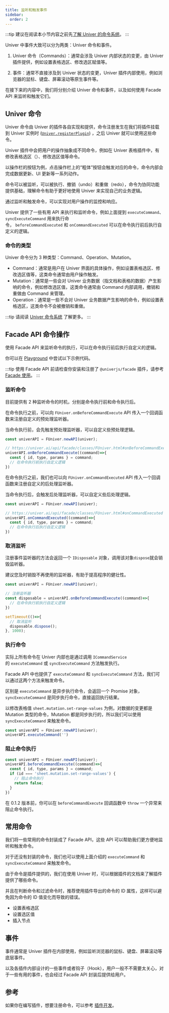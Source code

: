 ```yaml
---
title: 监听和触发事件
sidebar:
  order: 2
---
```


:::tip
建议在阅读本小节内容之前先[了解 Univer 的命令系统](/guides/architecture/architecture/#命令系统)。
:::

Univer 中事件大致可以分为两类：Univer 命令和事件。

1. Univer 命令（Commands）：通常会涉及 Univer 内部状态的变更，由 Univer 插件提供，例如设置表格选区、修改选区赋值等。

2. 事件：通常不直接涉及到 Univer 状态的变更，Univer 插件内部使用，例如浏览器的鼠标、键盘、屏幕滚动等原生事件等。

在接下来的内容中，我们将分别介绍 Univer 命令和事件，以及如何使用 Facade API 来监听和触发它们。

## Univer 命令

Univer 命令由 Univer 的插件各自实现和提供，命令注册发生在我们将插件挂载到 Univer 实例时 ([`Univer.registerPlugin`](https://univer.ai/api/core/classes/Univer.html#registerPlugin)) ，之后 Univer 就可以使用这些命令。

Univer 插件中会把用户的操作抽象成不同命令，例如在 Univer 表格插件中，有修改表格选区（）、修改选区值等命令。

以操作栏的按钮为例，点击操作栏上的“粗体”按钮会触发对应的命令，命令内部会完成数据更新、UI 更新等一系列动作。

命令可以被监听，可以被执行、撤销（undo）和重做（redo），命令为协同功能提供基础，理解命令有助于更好地使用 Univer 来实现自己的业务逻辑。

通过监听和触发命令，可以实现对用户操作的监控和响应。

Univer 提供了一些有用 API 来执行和监听命令，例如上面提到 `executeCommand`、`syncExecuteCommand` 用来执行命令， `beforeCommandExecuted` 和 `onCommandExecuted` 可以在命令执行前后执行自定义的逻辑。

### 命令的类型

Univer 命令分为 3 种类型：Command、Operation、Mutation。

- Command：通常是用户在 Univer 界面的具体操作，例如设置表格选区、修改选区值等，这类命令通常由用户操作触发。
- Mutation：通常是一些会对 Univer 业务数据（指文档和表格的数据）产生影响的命令，例如修改选区值，这类命令通常由 Command 内部调用，撤销和重做由 Command 来管理。
- Operation：通常是一些不会对 Univer 业务数据产生影响的命令，例如设置表格选区，这类命令不会被撤销和重做。

:::tip
请阅读 [Univer 命令系统](/guides/architecture/architecture/#命令系统) 了解更多。
:::

## Facade API 命令操作

使用 Facade API 来监听命令的执行，可以在命令执行前后执行自定义的逻辑。

你可以在 [Playground](https://univer.ai/playground/) 中尝试以下示例代码。

:::tip
使用 Facade API 前请检查你安装和注册了 `@univerjs/facade` 插件，请参考 [Facade 使用](/guides/facade/#安装)。
:::

### 监听命令

目前提供有 2 种监听命令的时机，分别是命令执行前和命令执行后。

在命令执行之前，可以向 `FUniver.onBeforeCommandExecute` API 传入一个回调函数来注册自定义的预处理监听器。

当命令执行前，会先触发预处理监听器，可以自定义些预处理逻辑。

```javascript
const univerAPI = FUniver.newAPI(univer);

// https://univer.ai/api/facade/classes/FUniver.html#onBeforeCommandExecute
univerAPI.onBeforeCommandExecute((command)=>{
  const { id, type, params } = command;
  // 在命令执行前执行自定义逻辑
})
```

在命令执行之前，我们也可以向 `FUniver.onCommandExecuted` API 传入一个回调函数来注册自定义的后处理监听器。

当命令执行后，会触发后处理监听器，可以自定义些后处理逻辑。

```javascript
const univerAPI = FUniver.newAPI(univer);

// https://univer.ai/api/facade/classes/FUniver.html#onCommandExecuted
univerAPI.onCommandExecuted((command)=>{
  const { id, type, params } = command;
  // 在命令执行后执行自定义逻辑
})
```

### 取消监听

注册事件监听器的方法会返回一个 `IDisposable` 对象，调用该对象`dispose`就会销毁监听器。

建议您及时销毁不再使用的监听器，有助于提高程序的健壮性。

```javascript
const univerAPI = FUniver.newAPI(univer);

// 注册监听器
const disposable = univerAPI.onBeforeCommandExecute((command)=>{
  // 在命令执行前执行自定义逻辑
})

setTimeout(()=>{
  // 取消监听
  disposable.dispose();
}, 1000);
```

### 执行命令

实际上所有命令在 Univer 内部也是通过调用 `ICommandService` 的 `executeCommand` 或 `syncExecuteCommand` 方法触发执行。

Facade API 中也提供了 `executeCommand` 和 `syncExecuteCommand` 方法，我们可以通过这两个方法来触发命令。

区别是 `executeCommand` 是异步执行命令，会返回一个 Promise 对象，`syncExecuteCommand` 是同步执行命令，直接返回执行结果。

以修改表格值 `sheet.mutation.set-range-values` 为例，对数据的变更都是 Mutation 类型的命令，Mutation 都是同步执行的，所以我们可以使用 `syncExecuteCommand` 来触发命令。

```javascript
const univerAPI = FUniver.newAPI(univer);
univerAPI.executeCommand('')
```

### 阻止命令执行

```javascript
const univerAPI = FUniver.newAPI(univer);
univerAPI.beforeCommandExecute((command)=>{
  const { id, type, params } = command;
  if (id === 'sheet.mutation.set-range-values') {
    // 阻止命令执行
    return false;
  }
})
```

在 0.1.2 版本前，你可以在 `beforeCommandExecute` 回调函数中 `throw` 一个异常来阻止命令执行。

## 常用命令

我们将一些常用的命令封装成了 Facade API，这些 API 可以帮助我们更方便地监听和触发命令。

对于还没有封装的命令，我们也可以使用上面介绍的 `executeCommand` 和 `syncExecuteCommand` 来触发命令。

由于命令是插件提供的，我们在使用 Univer 时，可以根据插件的文档来了解插件提供了哪些命令。

并且在判断命令和过滤命令时，推荐使用插件导出的命令的 ID 属性，这样可以避免因为命令的 ID 值变化而导致的错误。

- 设置表格选区
- 设置选区值
- 插入节点

## 事件

事件通常是 Univer 插件在内部使用，例如监听浏览器的鼠标、键盘、屏幕滚动等底层事件。

以及各插件内部设计的一些事件或者钩子（Hook），用户一般不不需要太关心，对于一些有用的事件，也会经过 Facade API 封装后提供给用户。

## 参考

如果你在编写插件，想要注册命令，可以参考 [插件开发](/guides/extend/command/)。
